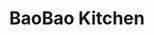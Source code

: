 ---
layout: place
title: "BaoBao Kitchen"
permalink: /north-carolina/greensboro/baobao-kitchen.html
stateAbbr: NC
stateName: North Carolina
cityName: Greensboro
seo:
  name: "BaoBao Kitchen"
  type: Restaurant
  links: https://baobaokitchen.com/?utm_source=google
description: "Looking for sushi in Greensboro, North Carolina? Check out BaoBao Kitchen for a delightful Japanese dining experience. Enjoy a variety of sushi and other dis..."
place_id: ChIJa7s-JV4fU4gR1F6jtYxEq1k
photos:
  - name: >-
      places/ChIJa7s-JV4fU4gR1F6jtYxEq1k/photos/AeeoHcIGirFe4ImkWUQ9Bf75AnXtd5lpZhPazVCfRMeOi5P4bi7aAYxuF4bpvDm3_cxC_8y6xlpdbQwZqjTZzSvxbbS0FnuJTv2Yt9380MKRz-p5y3_T3-_CpHd7Vcq_vGfV082PwrrIuNkzJ05WUxCr7ykvI5YXCAOMb5IzT7YAyAPbU8UrAKr91AFe2yjxvbstXbYjU4Uaj0DOO0NWG1o9b8eE-yxKZTYLsm0OmXkz029s5U582t2_fqsH17NmnJHgwN0ddhKbQcGCTCNDBQ1In7-R8lA39UyjbJ5vxvn_fSkbhA
    widthPx: 4800
    heightPx: 3200
    authorAttributions:
      - displayName: BaoBao Kitchen
        uri: https://maps.google.com/maps/contrib/108670747612810856519
        photoUri: >-
          https://lh3.googleusercontent.com/a/ACg8ocJo01PEb2LpFsupYxXELtZs14Otan-9M7vdBq94YHrur9_xcA=s100-p-k-no-mo
    flagContentUri: >-
      https://www.google.com/local/imagery/report/?cb_client=maps_api_places.places_api&image_key=!1e10!2sAF1QipNDvegK3f1E7Xr7RbFhnLzE9DcplmRyHFWtFDzK&hl=en-US
    googleMapsUri: >-
      https://www.google.com/maps/place//data=!3m4!1e2!3m2!1sAF1QipNDvegK3f1E7Xr7RbFhnLzE9DcplmRyHFWtFDzK!2e10!4m2!3m1!1s0x88531f5e253ebb6b:0x59ab448cb5a35ed4
  - name: >-
      places/ChIJa7s-JV4fU4gR1F6jtYxEq1k/photos/AeeoHcJDCnilwZ9LUr4qtsZCKvhtlB-BL3esimLIGP_WFjbTetimN1bzbL5PmNSqgfhNjfOj5q8RHvXOnJPy02bKcsbJ_SVTldtaSB73lG8a7bpxZE1sDwV2EfJd55g99QbZrbHfhvZLjFRNnssfHU4bS_J8YH0W7vlN99U6wCEEXRai6PRRz--KUclwguXWVOsFh6Mmdz9QsYt7IhpdEF4IALT9K0lC-5VXOdb3FKBpK68OcItt5vap-DKiz-VlEwhPMYzrZnppN-I49bMCVWuNz5r4BHGRFiJb0gKLbk4r5gEDYw
    widthPx: 4800
    heightPx: 3200
    authorAttributions:
      - displayName: BaoBao Kitchen
        uri: https://maps.google.com/maps/contrib/108670747612810856519
        photoUri: >-
          https://lh3.googleusercontent.com/a/ACg8ocJo01PEb2LpFsupYxXELtZs14Otan-9M7vdBq94YHrur9_xcA=s100-p-k-no-mo
    flagContentUri: >-
      https://www.google.com/local/imagery/report/?cb_client=maps_api_places.places_api&image_key=!1e10!2sAF1QipOEbm2q2AAMhcPjO7ZYCxKqCqZMIJ3VExgBxirw&hl=en-US
    googleMapsUri: >-
      https://www.google.com/maps/place//data=!3m4!1e2!3m2!1sAF1QipOEbm2q2AAMhcPjO7ZYCxKqCqZMIJ3VExgBxirw!2e10!4m2!3m1!1s0x88531f5e253ebb6b:0x59ab448cb5a35ed4
  - name: >-
      places/ChIJa7s-JV4fU4gR1F6jtYxEq1k/photos/AeeoHcK1sPI-gYbTkSFQNfeoDPFuVjw-kbc9T4SDZpUejpOS2J_txrOmJ1yOWwAbjdZAhiGfTz8aLa5p-DtUY6JgUk0HKryMlud9k3rvnRUDRueMocmCI0HIAllkiJz_N3E2cViDAJ_wbUNlVkeK04nbobZYoTramsEeudMB4YdWqE-aatIzHuUoJ4QzCXJSbDUudaO_nyHd_gPYxP-cyg9LrDwlZIxxq2spreY8cb3VBgGYjq34j9ZyLaAzsqSkXDi6rhK9F4LyTe-ggchV8C6sBwjuWNkLS2ZjZUm8TMagAv-179IlE60Ek9A5F79Yn1u6DapB9y4aZZQwlNjKpCPSOJmHNcdwsRbUa1cG-gbBp77unf7xEcXANdkyogh-2-mZKRPuM2yTAZjUnDRAFyfqsGM_L1B1dKbpyDwAG4tb6ryDZg
    widthPx: 2309
    heightPx: 2725
    authorAttributions:
      - displayName: Bobbe Wright
        uri: https://maps.google.com/maps/contrib/102225476155335511498
        photoUri: >-
          https://lh3.googleusercontent.com/a-/ALV-UjWYzqKlaUh4bm2aAf7zk7wfIVwbA3yQD6JjuXkUsRA5ttQIrOsr=s100-p-k-no-mo
    flagContentUri: >-
      https://www.google.com/local/imagery/report/?cb_client=maps_api_places.places_api&image_key=!1e10!2sCIHM0ogKEICAgMCIirjkNQ&hl=en-US
    googleMapsUri: >-
      https://www.google.com/maps/place//data=!3m4!1e2!3m2!1sCIHM0ogKEICAgMCIirjkNQ!2e10!4m2!3m1!1s0x88531f5e253ebb6b:0x59ab448cb5a35ed4
  - name: >-
      places/ChIJa7s-JV4fU4gR1F6jtYxEq1k/photos/AeeoHcLz26c0IHz-p0WAr5dc-BVDjsbWuaCJO6xmB1F8lzmAUxAWgWqK12XYVllX9w-42z98KVtDg_gQUY82SAw6GuOS-414UCNzAtDJT91IUrmsdauHIctGWi97twNSxyRach8ujPFksHPkn8DTr79JHbLvIk9yicmyANqu8Ox4IqA4RQqieXKkmedAyxY8yi71_Uf5220q-6jyhwIMU61q5QhBpZUOlECdpqV8O0TkLSz4aAmtuPSXHV_W8uOpvQWKHudPVllTqoGK4Wz4ZhqW6pZl57BvD2F6k4Ji0MAKGPqQ7Dv8bsYa28KruFcs6-klk439KdbM_KGb_yEwmi1RNen1O5ZLBFv4pj2SCu5CrZimsT-dfclwBG_4flXULXRLQ7BqK_gY2XktDQYdkfYccGlL-CBxUXwB3vWjLpbcE9SOWlx7
    widthPx: 4032
    heightPx: 2268
    authorAttributions:
      - displayName: Bobbe Wright
        uri: https://maps.google.com/maps/contrib/102225476155335511498
        photoUri: >-
          https://lh3.googleusercontent.com/a-/ALV-UjWYzqKlaUh4bm2aAf7zk7wfIVwbA3yQD6JjuXkUsRA5ttQIrOsr=s100-p-k-no-mo
    flagContentUri: >-
      https://www.google.com/local/imagery/report/?cb_client=maps_api_places.places_api&image_key=!1e10!2sCIHM0ogKEICAgICX29f6sQE&hl=en-US
    googleMapsUri: >-
      https://www.google.com/maps/place//data=!3m4!1e2!3m2!1sCIHM0ogKEICAgICX29f6sQE!2e10!4m2!3m1!1s0x88531f5e253ebb6b:0x59ab448cb5a35ed4
  - name: >-
      places/ChIJa7s-JV4fU4gR1F6jtYxEq1k/photos/AeeoHcIo88A9AVd8GsgQ6THVL5J-Ix-UnQSsW_OI56sYFhQjPwdgJM4PdTTOr6XupEDj1MFDyuHxHXu2OKCwAA1gn3Q2XZLNdiuHnmmdO9xHYUyWmrwc0b3NLtYTy7Wup8mRSy7DRENPBF1xhpT0nhWJPoxOpSGHo2D3h5aTPoHo7IVJJTK-8PR6drh106-jWe5cGJLArp1xAWD-cCJm-36cBD6jmE42A_3_ODDaBRnrEeY8bcZQrXYmMBMkwhGyDT6b8AMNoPs7atpJjKK6DEC1GZ7ioxVgyBEwMhxFqMFANmzqB2tg-c1YUjYvBxzTLqLlJ20NhsqHlz4GWPkSypWFJIy-_8Ui5bJ4LBWMFYZGn30WnsLsUdEb0vHygzZxtQk-j0QTNFZMRhUbAsKG8iyjhyYJvIV2OZUFQ6jl4p7iEhKRkLnv
    widthPx: 3000
    heightPx: 4000
    authorAttributions:
      - displayName: Beardy Miller
        uri: https://maps.google.com/maps/contrib/114269250327497771379
        photoUri: >-
          https://lh3.googleusercontent.com/a/ACg8ocICvVuQYAPdJFMkDum-ISdaVGwsS3r8qitUrI6PLANb_UBLGjs=s100-p-k-no-mo
    flagContentUri: >-
      https://www.google.com/local/imagery/report/?cb_client=maps_api_places.places_api&image_key=!1e10!2sCIHM0ogKEICAgIDLq9Cx4wE&hl=en-US
    googleMapsUri: >-
      https://www.google.com/maps/place//data=!3m4!1e2!3m2!1sCIHM0ogKEICAgIDLq9Cx4wE!2e10!4m2!3m1!1s0x88531f5e253ebb6b:0x59ab448cb5a35ed4
  - name: >-
      places/ChIJa7s-JV4fU4gR1F6jtYxEq1k/photos/AeeoHcKMJyBnb3srhOQAtrEJPv4KzQyYk0ZLG6oN3y03OdlNA1d3Tk7bYf0Z93Sx4mmXTDVRSnp2pF2MeiB-sI-huLMAfU_kmS0spJPVWa74RMMwBvfzYMs5TvRAkZOS6piHyQZgrKwrRxWUrhchfuZugIfkT03qZYIxgydKdjhSByiebl01cBe1UHUCBrPwNb8eanTRKlpoz7bR9KR44i5MyML-4BAxLnZTnMuf6BUsKrKlUf-a70jOBCq7L-hqzsfBULlW1YNglw7x3q08eI2NpjI4yjOXA5lVQKmd1W71GmHSxOgJXGOb5ngTPfhB02FFc5J1gsi3VfKgW8QkP-PNiiyVwFQFU81siLZ-ptcE2g8AgiwuX-gioZKFUHEANz5H1c1-Afv1Rzj8LcyYOETekq8XLVN8_4KtyHlSlB-j-8iacxFW
    widthPx: 3600
    heightPx: 4800
    authorAttributions:
      - displayName: Emily W
        uri: https://maps.google.com/maps/contrib/113933797431165937756
        photoUri: >-
          https://lh3.googleusercontent.com/a/ACg8ocKTYaeZ81XoX29tGDZrxqiQrZs9JGR6BjOaR6XPvEUZcuQOsg=s100-p-k-no-mo
    flagContentUri: >-
      https://www.google.com/local/imagery/report/?cb_client=maps_api_places.places_api&image_key=!1e10!2sCIHM0ogKEICAgIDrrJu40AE&hl=en-US
    googleMapsUri: >-
      https://www.google.com/maps/place//data=!3m4!1e2!3m2!1sCIHM0ogKEICAgIDrrJu40AE!2e10!4m2!3m1!1s0x88531f5e253ebb6b:0x59ab448cb5a35ed4
  - name: >-
      places/ChIJa7s-JV4fU4gR1F6jtYxEq1k/photos/AeeoHcLV5i1E5pWyMkQRAdanA14UvWQJl-OKZOIBBjSPKedqJVaeMeFh0cr4CfBHLXgW1LYT4ZBTznW6KyoffRFMCDstJ-rzmltRdI3ozjYq98wjsnz_I7ToKW1FwXEalFimc7PrBcI2ZJV1pV6eqVY19Ss9kNG2U3cXFENGT9iIepE7EU-yGp_QA-guKSfv8oDUGcswcYgLcTbJC2GMdHSC7tLi7egpRa4lhGaVEBnu8JRlIa8ulyq0bKlDYPZXgicFq10GPMfvZrUGoETLvcINYiMNYcOZNqU2BpN_FdeWaDAnOhIJzWcLJme68DGtQOq4eicDT5mfPDXKqJEsk5yceW2qqqhIGomGnj02EnWXf5H3EYs5ofNKVTlMH8FM_bdMX1tH7reTmSlS85yP_anwcXcvCB3pXw67p3e1o5WHJFmlCw
    widthPx: 3024
    heightPx: 4032
    authorAttributions:
      - displayName: Thuy-Linh Nguyen
        uri: https://maps.google.com/maps/contrib/114593352351117245636
        photoUri: >-
          https://lh3.googleusercontent.com/a-/ALV-UjU_YjIwopvgtkRQyTgg8V6bCfR0jDGxsW01omB9c_bvT5yKy5-e=s100-p-k-no-mo
    flagContentUri: >-
      https://www.google.com/local/imagery/report/?cb_client=maps_api_places.places_api&image_key=!1e10!2sCIHM0ogKEICAgIDdvs6HeQ&hl=en-US
    googleMapsUri: >-
      https://www.google.com/maps/place//data=!3m4!1e2!3m2!1sCIHM0ogKEICAgIDdvs6HeQ!2e10!4m2!3m1!1s0x88531f5e253ebb6b:0x59ab448cb5a35ed4
  - name: >-
      places/ChIJa7s-JV4fU4gR1F6jtYxEq1k/photos/AeeoHcLlpNmEtppyUUaad5mC61Gwm3XxYO1oSHywxHZJwwK1j_vbzwqXL1S6FwHkM5Avv_EaQnzbp5z8NIBBKSrYyoilICRf8cZG9PUZhNlOIEKsDLiacGiYQVp78WGQeTqeoCIz_lAe7gMiIRHJyZRngR9w3Ev_pBh_8yGXgBH8A4h6BZDTEOo8xMSdgNTgFgqE7-M6unCHTttONF9UVr5clWqobLhq5OfmBuBfOGIu5Ej9N6HKSI24EchaKVTycqP5HaPrjQBSbDbD2K1OzJiIho8WUoXZ3BSm1fXKEu7j8XumAecFiQ9kC3463L74hErYqw3WwVNotmKGM4LK-Gl2ls4qdMczcUjrbM8qYCFVBFxUcMVOyalFkYGCxOIViZq6uFjprx5XaNDJvfyYGgRiMCtQIZNuHfNTLgZLgtibBJFBW0rR
    widthPx: 2268
    heightPx: 4032
    authorAttributions:
      - displayName: Bobbe Wright
        uri: https://maps.google.com/maps/contrib/102225476155335511498
        photoUri: >-
          https://lh3.googleusercontent.com/a-/ALV-UjWYzqKlaUh4bm2aAf7zk7wfIVwbA3yQD6JjuXkUsRA5ttQIrOsr=s100-p-k-no-mo
    flagContentUri: >-
      https://www.google.com/local/imagery/report/?cb_client=maps_api_places.places_api&image_key=!1e10!2sCIHM0ogKEICAgICX29f60QE&hl=en-US
    googleMapsUri: >-
      https://www.google.com/maps/place//data=!3m4!1e2!3m2!1sCIHM0ogKEICAgICX29f60QE!2e10!4m2!3m1!1s0x88531f5e253ebb6b:0x59ab448cb5a35ed4
  - name: >-
      places/ChIJa7s-JV4fU4gR1F6jtYxEq1k/photos/AeeoHcKKXHE5cHCez7N1txe0Blm3uL8YP-BBbtvcHpE8AE9lP8L-0LXzgHJLiCkum1d418m4R_wjFrppLn-KeeInhQBr0g2V3XVynuFE8BAn8iKjud_kF2zDBb6LPZJdzk0r5FqkthQdj8sPGOYT6F5tKKRBqwWw5-xGiszFhtha5k7drRozous4NEpBB42cumiZGPlgjjoy5NfC_iHKp4VTCfbwJVY4PoTLy5DxVWgO9fIZSYLSwBFmcc4fmVG-i5gCPfkQWL23te89OIw9vrqTeNsthHSHBv_mTrvtUmOW187QLaO4tCBM7_ExCS3Bd5r8mdcr2_2tquRWsGB1f28TkfvhpjY8dKpd0cWBx6NthIyZLVhDZDF8YVTv94xR9HyVOVgLChLNInmb_1MamXBlnCXXU_yP8hC_34Fdm05xIYM
    widthPx: 1656
    heightPx: 2208
    authorAttributions:
      - displayName: Paolo Dieu
        uri: https://maps.google.com/maps/contrib/106228566047553506468
        photoUri: >-
          https://lh3.googleusercontent.com/a-/ALV-UjWWt3fNa3eu6QU5qikhN4mMudAjgG8m8QajIzMbScobi25f00zF=s100-p-k-no-mo
    flagContentUri: >-
      https://www.google.com/local/imagery/report/?cb_client=maps_api_places.places_api&image_key=!1e10!2sCIHM0ogKEICAgIDr6IvbYA&hl=en-US
    googleMapsUri: >-
      https://www.google.com/maps/place//data=!3m4!1e2!3m2!1sCIHM0ogKEICAgIDr6IvbYA!2e10!4m2!3m1!1s0x88531f5e253ebb6b:0x59ab448cb5a35ed4
  - name: >-
      places/ChIJa7s-JV4fU4gR1F6jtYxEq1k/photos/AeeoHcIfq6mET1ZoCpc3FfPDQYM4am-fzZvOa4mIWfUbVpWcH6T9BC9dMx7rqVhlHs-XCoUqeeGmnNW6GtKSWf-obQJfhiVN1Jyk3EP1bo0LQJue6pXYhHP98dNwMJo4E_maVcRa7AVOmbTEryDcH5E8kbN9Gu3WzuKUFZVLasExptGUSMNqRmhkHc2dFi5nN3dy8XGUnC27joKBa_-iwsw9KV_NpKF4gqfKQRJEfMHONXgX1MTGL-q0CrJTRS3uaigyx9-p4GbN_IufNW_OG9qXnIAyCE02PzThpt8j1HFa8FnXQA
    widthPx: 2108
    heightPx: 1580
    authorAttributions:
      - displayName: BaoBao Kitchen
        uri: https://maps.google.com/maps/contrib/108670747612810856519
        photoUri: >-
          https://lh3.googleusercontent.com/a/ACg8ocJo01PEb2LpFsupYxXELtZs14Otan-9M7vdBq94YHrur9_xcA=s100-p-k-no-mo
    flagContentUri: >-
      https://www.google.com/local/imagery/report/?cb_client=maps_api_places.places_api&image_key=!1e10!2sAF1QipO50qh2YhaKHP3-OOsrBvK6elGA4EJrNiimbpET&hl=en-US
    googleMapsUri: >-
      https://www.google.com/maps/place//data=!3m4!1e2!3m2!1sAF1QipO50qh2YhaKHP3-OOsrBvK6elGA4EJrNiimbpET!2e10!4m2!3m1!1s0x88531f5e253ebb6b:0x59ab448cb5a35ed4
address: '2403 Battleground Ave #2, Greensboro, NC 27408, USA'
street: '2403 Battleground Ave #2'
city: Greensboro
state: NC
zip: '27408'
country: USA
neighborhood: Guilford Hills
latitude: '36.103002'
longitude: '-79.824980'
accessibility_options:
  wheelchairAccessibleParking: true
  wheelchairAccessibleEntrance: true
  wheelchairAccessibleRestroom: true
  wheelchairAccessibleSeating: true
business_status: OPERATIONAL
name: BaoBao Kitchen
google_maps_links:
  directionsUri: >-
    https://www.google.com/maps/dir//''/data=!4m7!4m6!1m1!4e2!1m2!1m1!1s0x88531f5e253ebb6b:0x59ab448cb5a35ed4!3e0
  placeUri: https://maps.google.com/?cid=6461333461526601428
  writeAReviewUri: >-
    https://www.google.com/maps/place//data=!4m3!3m2!1s0x88531f5e253ebb6b:0x59ab448cb5a35ed4!12e1
  reviewsUri: >-
    https://www.google.com/maps/place//data=!4m4!3m3!1s0x88531f5e253ebb6b:0x59ab448cb5a35ed4!9m1!1b1
  photosUri: >-
    https://www.google.com/maps/place//data=!4m3!3m2!1s0x88531f5e253ebb6b:0x59ab448cb5a35ed4!10e5
primary_type: Vietnamese Restaurant
opening_hours:
  regular: null
  current: null
secondary_opening_hours:
  regular:
    weekdayDescriptions: null
    type: null
  current:
    weekdayDescriptions: null
    type: null
phone: (336) 617-3066
price_level: PRICE_LEVEL_INEXPENSIVE
price_range: $10 &ndash; $20
rating: '4.4'
rating_count: 244
website: https://baobaokitchen.com/?utm_source=google
reviews: null
parking_options: null
payment_options: null
allow_dogs: null
curbside_pickup: null
delivery: null
dine_in: null
good_for_children: null
good_for_groups: null
good_for_sports: null
live_music: null
menu_for_children: null
outdoor_seating: null
reservable: null
restroom: null
serves_beer: null
serves_breakfast: null
serves_brunch: null
serves_cocktails: null
serves_coffee: null
serves_dinner: null
serves_dessert: null
serves_lunch: null
serves_vegetarian_food: null
serves_wine: null
takeout: null
summary: null

---
